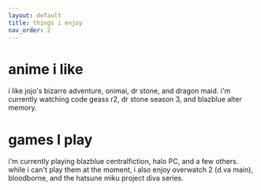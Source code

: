 ```yaml
---
layout: default
title: things i enjoy
nav_order: 2
---
```


<h1>anime i like</h1>
i like jojo's bizarre adventure, onimai, dr stone, and dragon maid.  
i'm currently watching code geass r2, dr stone season 3, and blazblue alter memory.
  
<h1>games I play</h1>
i'm currently playing blazblue centralfiction, halo PC, and a few others.
while i can't play them at the moment, i also enjoy overwatch 2 (d.va main), bloodborne, and the hatsune miku project diva series.